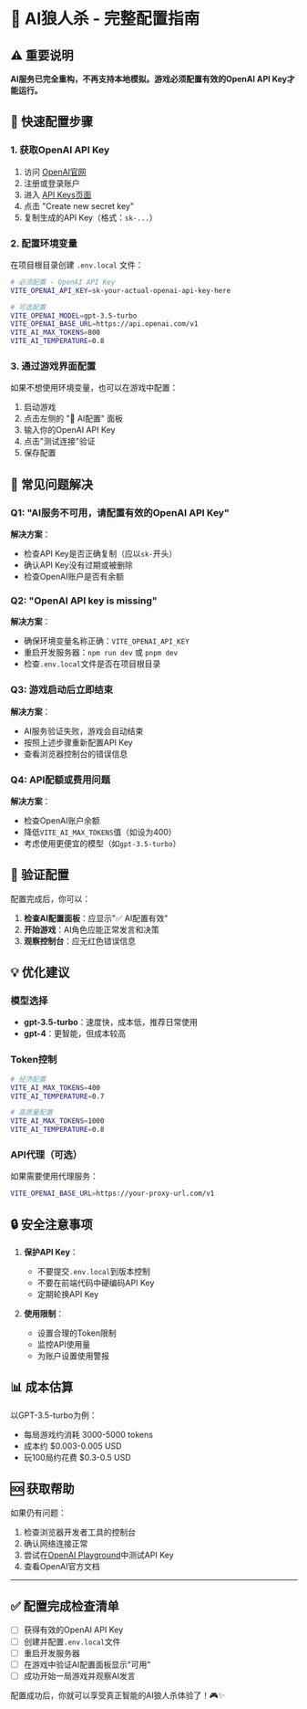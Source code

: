 # 🤖 AI狼人杀 - 完整配置指南

## ⚠️ 重要说明

**AI服务已完全重构，不再支持本地模拟。游戏必须配置有效的OpenAI API Key才能运行。**

## 🔧 快速配置步骤

### 1. 获取OpenAI API Key

1. 访问 [OpenAI官网](https://platform.openai.com/)
2. 注册或登录账户
3. 进入 [API Keys页面](https://platform.openai.com/api-keys)
4. 点击 "Create new secret key"
5. 复制生成的API Key（格式：`sk-...`）

### 2. 配置环境变量

在项目根目录创建 `.env.local` 文件：

```bash
# 必须配置 - OpenAI API Key
VITE_OPENAI_API_KEY=sk-your-actual-openai-api-key-here

# 可选配置
VITE_OPENAI_MODEL=gpt-3.5-turbo
VITE_OPENAI_BASE_URL=https://api.openai.com/v1
VITE_AI_MAX_TOKENS=800
VITE_AI_TEMPERATURE=0.8
```

### 3. 通过游戏界面配置

如果不想使用环境变量，也可以在游戏中配置：

1. 启动游戏
2. 点击左侧的 "🤖 AI配置" 面板
3. 输入你的OpenAI API Key
4. 点击"测试连接"验证
5. 保存配置

## 🚨 常见问题解决

### Q1: "AI服务不可用，请配置有效的OpenAI API Key"

**解决方案**：
- 检查API Key是否正确复制（应以`sk-`开头）
- 确认API Key没有过期或被删除
- 检查OpenAI账户是否有余额

### Q2: "OpenAI API key is missing"

**解决方案**：
- 确保环境变量名称正确：`VITE_OPENAI_API_KEY`
- 重启开发服务器：`npm run dev` 或 `pnpm dev`
- 检查`.env.local`文件是否在项目根目录

### Q3: 游戏启动后立即结束

**解决方案**：
- AI服务验证失败，游戏会自动结束
- 按照上述步骤重新配置API Key
- 查看浏览器控制台的错误信息

### Q4: API配额或费用问题

**解决方案**：
- 检查OpenAI账户余额
- 降低`VITE_AI_MAX_TOKENS`值（如设为400）
- 考虑使用更便宜的模型（如`gpt-3.5-turbo`）

## 🎯 验证配置

配置完成后，你可以：

1. **检查AI配置面板**：应显示"✅ AI配置有效"
2. **开始游戏**：AI角色应能正常发言和决策
3. **观察控制台**：应无红色错误信息

## 💡 优化建议

### 模型选择
- **gpt-3.5-turbo**：速度快，成本低，推荐日常使用
- **gpt-4**：更智能，但成本较高

### Token控制
```bash
# 经济配置
VITE_AI_MAX_TOKENS=400
VITE_AI_TEMPERATURE=0.7

# 高质量配置
VITE_AI_MAX_TOKENS=1000
VITE_AI_TEMPERATURE=0.8
```

### API代理（可选）
如果需要使用代理服务：
```bash
VITE_OPENAI_BASE_URL=https://your-proxy-url.com/v1
```

## 🔒 安全注意事项

1. **保护API Key**：
   - 不要提交`.env.local`到版本控制
   - 不要在前端代码中硬编码API Key
   - 定期轮换API Key

2. **使用限制**：
   - 设置合理的Token限制
   - 监控API使用量
   - 为账户设置使用警报

## 📊 成本估算

以GPT-3.5-turbo为例：
- 每局游戏约消耗 3000-5000 tokens
- 成本约 $0.003-0.005 USD
- 玩100局约花费 $0.3-0.5 USD

## 🆘 获取帮助

如果仍有问题：

1. 检查浏览器开发者工具的控制台
2. 确认网络连接正常
3. 尝试在[OpenAI Playground](https://platform.openai.com/playground)中测试API Key
4. 查看OpenAI官方文档

---

## ✅ 配置完成检查清单

- [ ] 获得有效的OpenAI API Key
- [ ] 创建并配置`.env.local`文件
- [ ] 重启开发服务器
- [ ] 在游戏中验证AI配置面板显示"可用"
- [ ] 成功开始一局游戏并观察AI发言

配置成功后，你就可以享受真正智能的AI狼人杀体验了！🎮✨ 